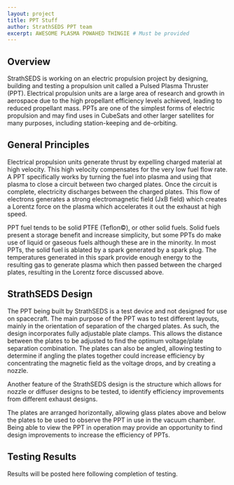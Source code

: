 ```yaml
---
layout: project
title: PPT Stuff
author: StrathSEDS PPT team
excerpt: AWESOME PLASMA POWAHED THINGIE # Must be provided
---
```

## Overview

StrathSEDS is working on an electric propulsion project by designing, building and testing a propulsion unit called a Pulsed Plasma Thruster (PPT). Electrical propulsion units are a large area of research and growth in aerospace due to the high propellant efficiency levels achieved, leading to reduced propellant mass. PPTs are one of the simplest forms of electric propulsion and may find uses in CubeSats and other larger satellites for many purposes, including station-keeping and de-orbiting.

## General Principles

Electrical propulsion units generate thrust by expelling charged material at high velocity. This high velocity compensates for the very low fuel flow rate. A PPT specifically works by turning the fuel into plasma and using that plasma to close a circuit between two charged plates. Once the circuit is complete, electricity discharges between the charged plates. This flow of electrons generates a strong electromagnetic field (JxB field) which creates a Lorentz force on the plasma which accelerates it out the exhaust at high speed.

PPT fuel tends to be solid PTFE (Teflon©), or other solid fuels. Solid fuels present a storage benefit and increase simplicity, but some PPTs do make use of liquid or gaseous fuels although these are in the minority. In most PPTs, the solid fuel is ablated by a spark generated by a spark plug. The temperatures generated in this spark provide enough energy to the resulting gas to generate plasma which then passed between the charged plates, resulting in the Lorentz force discussed above.

## StrathSEDS Design

The PPT being built by StrathSEDS is a test device and not designed for use on spacecraft. The main purpose of the PPT was to test different layouts, mainly in the orientation of separation of the charged plates. As such, the design incorporates fully adjustable plate clamps. This allows the distance between the plates to be adjusted to find the optimum voltage/plate separation combination. The plates can also be angled, allowing testing to determine if angling the plates together could increase efficiency by concentrating the magnetic field as the voltage drops, and by creating a nozzle.

Another feature of the StrathSEDS design is the structure which allows for nozzle or diffuser designs to be tested, to identify efficiency improvements from different exhaust designs.

The plates are arranged horizontally, allowing glass plates above and below the plates to be used to observe the PPT in use in the vacuum chamber. Being able to view the PPT in operation may provide an opportunity to find design improvements to increase the efficiency of PPTs.

## Testing Results

Results will be posted here following completion of testing.
